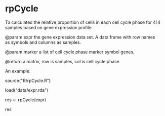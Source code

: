 # rpCycle
To calculated the relative proportion of cells in each cell cycle phase for 414 samples based on gene expression profile. 

@param expr the gene expression data set. A data frame with row names as symbols and columns as samples.

@param marker a list of cell cycle phase marker symbol genes.

@return a matrix, row is samples, col is cell cycle phase.


An example:

source("R/rpCycle.R")

load("data/expr.rda")

res <- rpCycle(expr)

res
